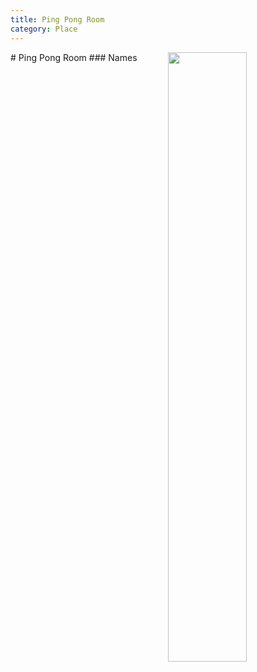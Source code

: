 ```yaml
---
title: Ping Pong Room
category: Place
---
```

<img src="/img/2020-Ping-Pong-Room.jpeg" align="right" style="width: 50%;">
# Ping Pong Room
### Names
